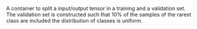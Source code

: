 A container to split a input/output tensor in a training and a 
validation set. The validation set is constructed such that 10% of 
the samples of the rarest class are included the distribution of
classes is uniform.